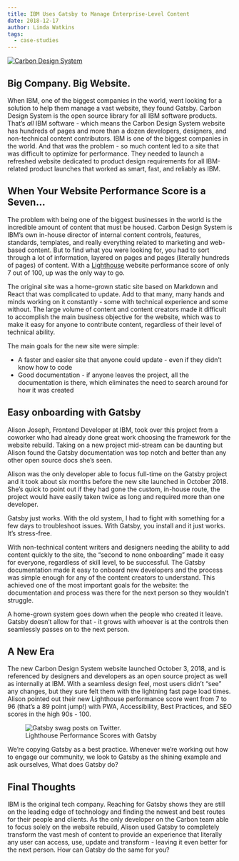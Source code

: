 ```yaml
---
title: IBM Uses Gatsby to Manage Enterprise-Level Content
date: 2018-12-17
author: Linda Watkins
tags:
  - case-studies
---
```


[![Carbon Design System](./images/carbon.png)][carbon]

## Big Company. Big Website.

When IBM, one of the biggest companies in the world, went looking for a solution to help them manage a vast website, they found Gatsby. Carbon Design System is the open source library for all IBM software products. That’s _all_ IBM software - which means the Carbon Design System website has hundreds of pages and more than a dozen developers, designers, and non-technical content contributors. IBM is one of the biggest companies in the world. And that was the problem - so much content led to a site that was difficult to optimize for performance. They needed to launch a refreshed website dedicated to product design requirements for all IBM-related product launches that worked as smart, fast, and reliably as IBM.

## When Your Website Performance Score is a Seven...

The problem with being one of the biggest businesses in the world is the incredible amount of content that must be housed. Carbon Design System is IBM’s own in-house director of internal content controls, features, standards, templates, and really everything related to marketing and web-based content. But to find what you were looking for, you had to sort through a lot of information, layered on pages and pages (literally hundreds of pages) of content. With a [Lighthouse][lighthouse] website performance score of only 7 out of 100, up was the only way to go.

The original site was a home-grown static site based on Markdown and React that was complicated to update. Add to that many, many hands and minds working on it constantly - some with technical experience and some without. The large volume of content and content creators made it difficult to accomplish the main business objective for the website, which was to make it easy for anyone to contribute content, regardless of their level of technical ability.

The main goals for the new site were simple:

- A faster and easier site that anyone could update - even if they didn’t know how to code
- Good documentation - if anyone leaves the project, all the documentation is there, which eliminates the need to search around for how it was created

## Easy onboarding with Gatsby

Alison Joseph, Frontend Developer at IBM, took over this project from a coworker who had already done great work choosing the framework for the website rebuild. Taking on a new project mid-stream can be daunting but Alison found the Gatsby documentation was top notch and better than any other open source docs she’s seen.

Alison was the only developer able to focus full-time on the Gatsby project and it took about six months before the new site launched in October 2018. She’s quick to point out if they had gone the custom, in-house route, the project would have easily taken twice as long and required more than one developer.

<Pullquote>
  Gatsby just works. With the old system, I had to fight with something for a
  few days to troubleshoot issues. With Gatsby, you install and it just works.
  It’s stress-free.
</Pullquote>

With non-technical content writers and designers needing the ability to add content quickly to the site, the “second to none onboarding” made it easy for everyone, regardless of skill level, to be successful. The Gatsby documentation made it easy to onboard new developers and the process was simple enough for any of the content creators to understand. This achieved one of the most important goals for the website: the documentation and process was there for the next person so they wouldn’t struggle.

<Pullquote>
  A home-grown system goes down when the people who created it leave. Gatsby
  doesn’t allow for that - it grows with whoever is at the controls then
  seamlessly passes on to the next person.
</Pullquote>

## A New Era

The new Carbon Design System website launched October 3, 2018, and is referenced by designers and developers as an open source project as well as internally at IBM. With a seamless design feel, most users didn’t “see” any changes, but they sure felt them with the lightning fast page load times. Alison pointed out their new Lighthouse performance score went from 7 to 96 (that’s a 89 point jump!) with PWA, Accessibility, Best Practices, and SEO scores in the high 90s - 100.

<figure>
  <img alt="Gatsby swag posts on Twitter." src="./images/lighthouse.png" />
  <figcaption>Lighthouse Performance Scores with Gatsby</figcaption>
</figure>
<Pullquote>
  We’re copying Gatsby as a best practice. Whenever we’re working out how to
  engage our community, we look to Gatsby as the shining example and ask
  ourselves, What does Gatsby do?
</Pullquote>

## Final Thoughts

IBM is the original tech company. Reaching for Gatsby shows they are still on the leading edge of technology and finding the newest and best routes for their people and clients. As the only developer on the Carbon team able to focus solely on the website rebuild, Alison used Gatsby to completely transform the vast mesh of content to provide an experience that literally any user can access, use, update and transform - leaving it even better for the next person. How can Gatsby do the same for you?

[carbon]: https://www.carbondesignsystem.com/
[lighthouse]: https://developers.google.com/web/tools/lighthouse/
